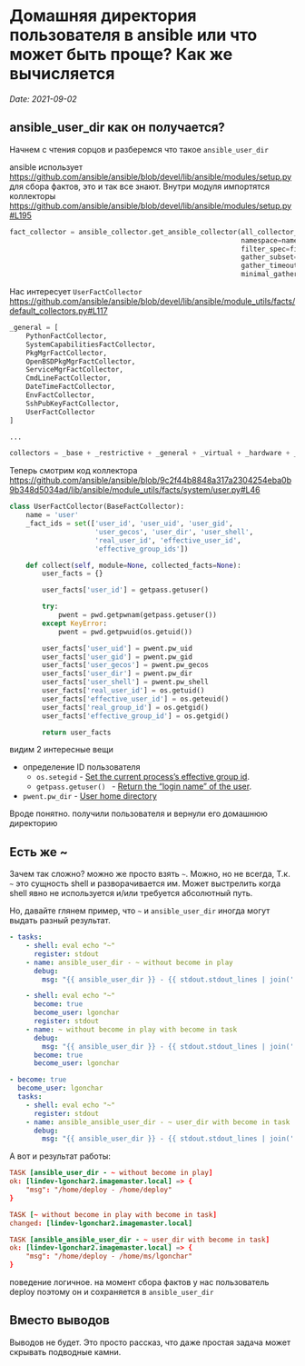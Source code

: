 # Домашняя директория пользователя в ansible или что может быть проще? Как же вычисляется

*Date: 2021-09-02*

## ansible_user_dir как он получается?

Начнем с чтения сорцов и разберемся что такое `ansible_user_dir`

ansible использует https://github.com/ansible/ansible/blob/devel/lib/ansible/modules/setup.py для сбора фактов, это и так все знают. Внутри модуля импортятся коллекторы https://github.com/ansible/ansible/blob/devel/lib/ansible/modules/setup.py#L195

```python
fact_collector = ansible_collector.get_ansible_collector(all_collector_classes=all_collector_classes,
                                                         namespace=namespace,
                                                         filter_spec=filter_spec,
                                                         gather_subset=gather_subset,
                                                         gather_timeout=gather_timeout,
                                                         minimal_gather_subset=minimal_gather_subset)
```

Нас интересует `UserFactCollector` https://github.com/ansible/ansible/blob/devel/lib/ansible/module_utils/facts/default_collectors.py#L117

```python
_general = [
    PythonFactCollector,
    SystemCapabilitiesFactCollector,
    PkgMgrFactCollector,
    OpenBSDPkgMgrFactCollector,
    ServiceMgrFactCollector,
    CmdLineFactCollector,
    DateTimeFactCollector,
    EnvFactCollector,
    SshPubKeyFactCollector,
    UserFactCollector
]

...

collectors = _base + _restrictive + _general + _virtual + _hardware + _network + _extra_facts
```

Теперь смотрим код коллектора https://github.com/ansible/ansible/blob/9c2f44b8848a317a2304254eba0b9b348d5034ad/lib/ansible/module_utils/facts/system/user.py#L46

```python
class UserFactCollector(BaseFactCollector):
    name = 'user'
    _fact_ids = set(['user_id', 'user_uid', 'user_gid',
                     'user_gecos', 'user_dir', 'user_shell',
                     'real_user_id', 'effective_user_id',
                     'effective_group_ids'])

    def collect(self, module=None, collected_facts=None):
        user_facts = {}

        user_facts['user_id'] = getpass.getuser()

        try:
            pwent = pwd.getpwnam(getpass.getuser())
        except KeyError:
            pwent = pwd.getpwuid(os.getuid())

        user_facts['user_uid'] = pwent.pw_uid
        user_facts['user_gid'] = pwent.pw_gid
        user_facts['user_gecos'] = pwent.pw_gecos
        user_facts['user_dir'] = pwent.pw_dir
        user_facts['user_shell'] = pwent.pw_shell
        user_facts['real_user_id'] = os.getuid()
        user_facts['effective_user_id'] = os.geteuid()
        user_facts['real_group_id'] = os.getgid()
        user_facts['effective_group_id'] = os.getgid()

        return user_facts
```

видим 2 интересные вещи

* определение ID пользователя
  * `os.setegid` - [Set the current process’s effective group id](https://docs.python.org/3/library/os.html#os.getuid).
  * `getpass.getuser() ` - [Return the “login name” of the user](https://docs.python.org/3/library/getpass.html).
* `pwent.pw_dir` - [User home directory](https://docs.python.org/3/library/pwd.html)

Вроде понятно. получили пользователя и вернули его домашнюю директорию

## Есть же ~

Зачем так сложно? можно же просто взять `~`. Можно, но не всегда, Т.к. `~` это сущность shell и разворачивается им. Может выстрелить когда shell явно не используется и/или требуется абсолютный путь.

Но, давайте глянем пример, что `~` и `ansible_user_dir` иногда могут выдать разный результат.

```yml
- tasks:
    - shell: eval echo "~"
      register: stdout
    - name: ansible_user_dir - ~ without become in play
      debug:
        msg: "{{ ansible_user_dir }} - {{ stdout.stdout_lines | join(' ') }}"

    - shell: eval echo "~"
      become: true
      become_user: lgonchar
      register: stdout
    - name: ~ without become in play with become in task
      debug:
        msg: "{{ ansible_user_dir }} - {{ stdout.stdout_lines | join(' ') }}"
      become: true
      become_user: lgonchar

- become: true
  become_user: lgonchar
  tasks:
    - shell: eval echo "~"
      register: stdout
    - name: ansible_ansible_user_dir - ~ user_dir with become in task
      debug:
        msg: "{{ ansible_user_dir }} - {{ stdout.stdout_lines | join(' ') }}"
```

А вот и результат работы:

```conf
TASK [ansible_user_dir - ~ without become in play]
ok: [lindev-lgonchar2.imagemaster.local] => {
    "msg": "/home/deploy - /home/deploy"
}

TASK [~ without become in play with become in task]
changed: [lindev-lgonchar2.imagemaster.local]

TASK [ansible_ansible_user_dir - ~ user_dir with become in task]
ok: [lindev-lgonchar2.imagemaster.local] => {
    "msg": "/home/deploy - /home/ms/lgonchar"
}
```

поведение логичное. на момент сбора фактов у нас пользователь deploy поэтому он и сохраняется в `ansible_user_dir`

## Вместо выводов

Выводов не будет. Это просто рассказ, что даже простая задача может скрывать подводные камни.
